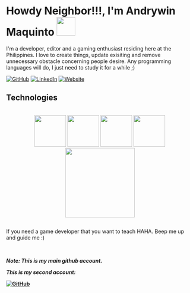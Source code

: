 # Howdy Neighbor!!!, I'm Andrywin Maquinto <img src="https://user-images.githubusercontent.com/43292234/179925738-4df11b89-1924-4d3d-82b5-3a197ac4f031.gif" width="50" />

<p>I'm a developer, editor and a gaming enthusiast residing here at the Philippines. I love to create things, update exisiting and remove unnecessary obstacle concerning people desire. Any programming languages will do, I just need to study it for a while ;)</p>


[![GitHub](https://img.shields.io/badge/Github-exclusiveandy-lightgrey)](https://github.com/exclusiveandy)
[![LinkedIn](https://img.shields.io/badge/LinkedIn-sax--andy-blue)](https://www.linkedin.com/in/saxandy/)
[![Website](https://img.shields.io/badge/Portfolio-AndrywinX-red)](https://andrywinx.netlify.app)





<h2 align="left" id="macropower-tech">Technologies</h2>
<br/>
<div align="center">
  <img src="https://user-images.githubusercontent.com/43292234/179796781-dae1d1a3-93b0-4fbb-9f66-5fb71223ac8e.gif" width="85">
  <img src="https://user-images.githubusercontent.com/43292234/179796789-1ad78c94-6e24-43a3-80c3-8d91ada3c864.gif" width="85">
  <img src="https://user-images.githubusercontent.com/43292234/179796796-7981daa3-f820-4c3b-a4ee-621a2798aa9e.gif" width="85">
  <img src="https://user-images.githubusercontent.com/43292234/179796798-ddb3b6b4-d6ba-4043-9058-6a550c47f055.gif" width="85">
  <img src="https://user-images.githubusercontent.com/43292234/179796802-6e14d467-4cf8-4894-b53e-b565d4e5372f.gif" width="187">
</div>


##

<p>If you need a game developer that you want to teach HAHA. Beep me up and guide me :)</p>

<br>

<p><b><i>Note: This is my main github account.</i><b></p>
<p><i>This is my second account: </i></p>
  
[![GitHub](https://img.shields.io/badge/Github-andytoolkt-lightgrey)](https://github.com/andytoolkt)


